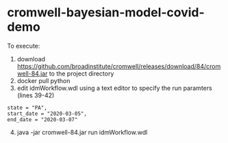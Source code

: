 # cromwell-bayesian-model-covid-demo

To execute:
 
 1. download https://github.com/broadinstitute/cromwell/releases/download/84/cromwell-84.jar to the project directory
 2. docker pull python
 3. edit idmWorkflow.wdl using a text editor to specify the run paramters (lines 39-42)
~~~
state = "PA",
start_date = "2020-03-05",
end_date = "2020-03-07"
~~~
 4. java -jar cromwell-84.jar run idmWorkflow.wdl

